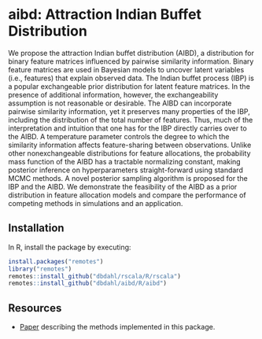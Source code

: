 # aibd: Attraction Indian Buffet Distribution

We propose the attraction Indian buffet distribution (AIBD), a distribution for binary feature matrices influenced by pairwise similarity information. Binary feature matrices are used in Bayesian models to uncover latent variables (i.e., features) that explain observed data. The Indian buffet process (IBP) is a popular exchangeable prior distribution for latent feature matrices. In the presence of additional information, however, the exchangeability assumption is not reasonable or desirable. The AIBD can incorporate pairwise similarity information, yet it preserves many properties of the IBP, including the distribution of the total number of features. Thus, much of the interpretation and intuition that one has for the IBP directly carries over to the AIBD. A temperature parameter controls the degree to which the similarity information affects feature-sharing between observations. Unlike other nonexchangeable distributions for feature allocations, the probability mass function of the AIBD has a tractable normalizing constant, making posterior inference on hyperparameters straight-forward using standard MCMC methods. A novel posterior sampling algorithm is proposed for the IBP and the AIBD. We demonstrate the feasibility of the AIBD as a prior distribution in feature allocation models and compare the performance of competing methods in simulations and an application.

## Installation

In R, install the package by executing:

```R
install.packages("remotes")
library("remotes")
remotes::install_github("dbdahl/rscala/R/rscala")
remotes::install_github("dbdahl/aibd/R/aibd")
```

## Resources

* [Paper](https://doi.org/10.1214/21-BA1279) describing the methods implemented in this package.

